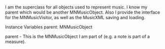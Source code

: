 I am the superclass for all objects used to represent music. I know my parent which would be another MNMusicObject. Also I provide the interface for the MNMusicVisitor, as well as the MusicXML saving and loading.

Instance Variables
	parent:		MNMusicObject

parent
	- This is the MNMusicObject I am part of (e.g. a note is part of a measure). 
